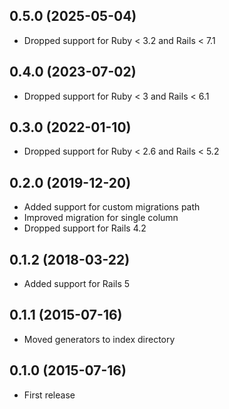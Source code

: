 ## 0.5.0 (2025-05-04)

- Dropped support for Ruby < 3.2 and Rails < 7.1

## 0.4.0 (2023-07-02)

- Dropped support for Ruby < 3 and Rails < 6.1

## 0.3.0 (2022-01-10)

- Dropped support for Ruby < 2.6 and Rails < 5.2

## 0.2.0 (2019-12-20)

- Added support for custom migrations path
- Improved migration for single column
- Dropped support for Rails 4.2

## 0.1.2 (2018-03-22)

- Added support for Rails 5

## 0.1.1 (2015-07-16)

- Moved generators to index directory

## 0.1.0 (2015-07-16)

- First release
